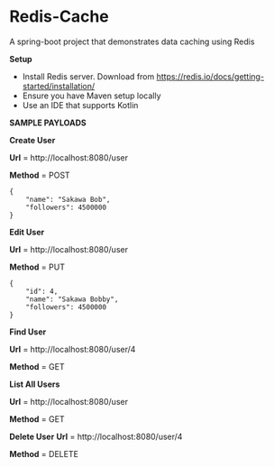 # Redis-Cache
A spring-boot project that demonstrates data caching using Redis

**Setup**
- Install Redis server. Download from https://redis.io/docs/getting-started/installation/
- Ensure you have Maven setup locally
- Use an IDE that supports Kotlin

**SAMPLE PAYLOADS**

**Create User**

**Url** = http://localhost:8080/user

**Method** = POST
```
{
    "name": "Sakawa Bob",
    "followers": 4500000
}
```

**Edit User**

**Url** = http://localhost:8080/user

**Method** = PUT
```
{
    "id": 4,
    "name": "Sakawa Bobby",
    "followers": 4500000
}
```

**Find User**

**Url** = http://localhost:8080/user/4

**Method** = GET

**List All Users**

**Url** = http://localhost:8080/user

**Method** = GET

**Delete User**
**Url** = http://localhost:8080/user/4

**Method** = DELETE
